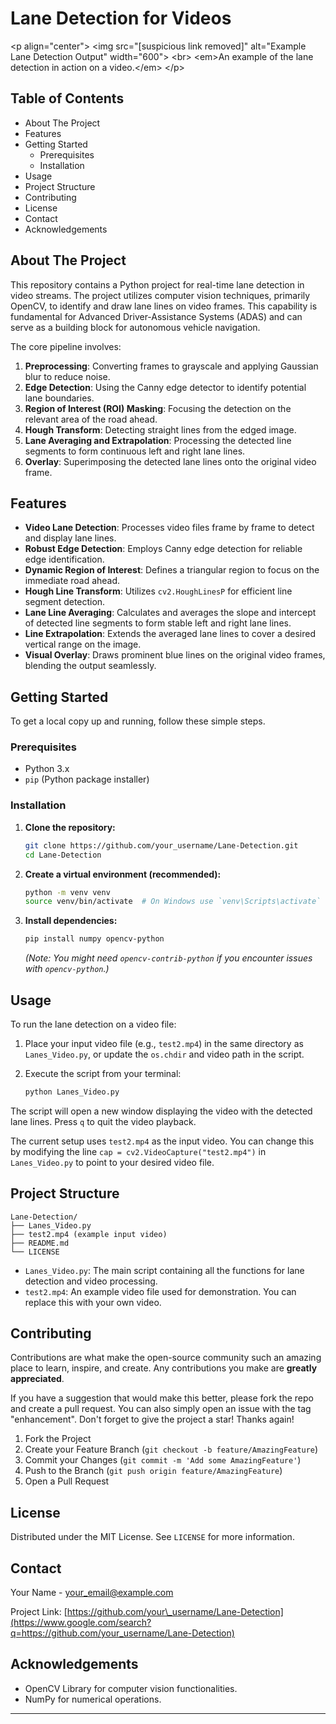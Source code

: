 # Lane Detection for Videos

\<p align="center"\>
\<img src="[suspicious link removed]" alt="Example Lane Detection Output" width="600"\>
\<br\>
\<em\>An example of the lane detection in action on a video.\</em\>
\</p\>

## Table of Contents

  - About The Project
  - Features
  - Getting Started
      - Prerequisites
      - Installation
  - Usage
  - Project Structure
  - Contributing
  - License
  - Contact
  - Acknowledgements

## About The Project

This repository contains a Python project for real-time lane detection in video streams. The project utilizes computer vision techniques, primarily OpenCV, to identify and draw lane lines on video frames. This capability is fundamental for Advanced Driver-Assistance Systems (ADAS) and can serve as a building block for autonomous vehicle navigation.

The core pipeline involves:

1.  **Preprocessing**: Converting frames to grayscale and applying Gaussian blur to reduce noise.
2.  **Edge Detection**: Using the Canny edge detector to identify potential lane boundaries.
3.  **Region of Interest (ROI) Masking**: Focusing the detection on the relevant area of the road ahead.
4.  **Hough Transform**: Detecting straight lines from the edged image.
5.  **Lane Averaging and Extrapolation**: Processing the detected line segments to form continuous left and right lane lines.
6.  **Overlay**: Superimposing the detected lane lines onto the original video frame.

## Features

  * **Video Lane Detection**: Processes video files frame by frame to detect and display lane lines.
  * **Robust Edge Detection**: Employs Canny edge detection for reliable edge identification.
  * **Dynamic Region of Interest**: Defines a triangular region to focus on the immediate road ahead.
  * **Hough Line Transform**: Utilizes `cv2.HoughLinesP` for efficient line segment detection.
  * **Lane Line Averaging**: Calculates and averages the slope and intercept of detected line segments to form stable left and right lane lines.
  * **Line Extrapolation**: Extends the averaged lane lines to cover a desired vertical range on the image.
  * **Visual Overlay**: Draws prominent blue lines on the original video frames, blending the output seamlessly.

## Getting Started

To get a local copy up and running, follow these simple steps.

### Prerequisites

  * Python 3.x
  * `pip` (Python package installer)

### Installation

1.  **Clone the repository:**
    ```bash
    git clone https://github.com/your_username/Lane-Detection.git
    cd Lane-Detection
    ```
2.  **Create a virtual environment (recommended):**
    ```bash
    python -m venv venv
    source venv/bin/activate  # On Windows use `venv\Scripts\activate`
    ```
3.  **Install dependencies:**
    ```bash
    pip install numpy opencv-python
    ```
    *(Note: You might need `opencv-contrib-python` if you encounter issues with `opencv-python`.)*

## Usage

To run the lane detection on a video file:

1.  Place your input video file (e.g., `test2.mp4`) in the same directory as `Lanes_Video.py`, or update the `os.chdir` and video path in the script.

2.  Execute the script from your terminal:

    ```bash
    python Lanes_Video.py
    ```

The script will open a new window displaying the video with the detected lane lines. Press `q` to quit the video playback.

The current setup uses `test2.mp4` as the input video. You can change this by modifying the line `cap = cv2.VideoCapture("test2.mp4")` in `Lanes_Video.py` to point to your desired video file.

## Project Structure

```
Lane-Detection/
├── Lanes_Video.py
├── test2.mp4 (example input video)
├── README.md
└── LICENSE
```

  * `Lanes_Video.py`: The main script containing all the functions for lane detection and video processing.
  * `test2.mp4`: An example video file used for demonstration. You can replace this with your own video.

## Contributing

Contributions are what make the open-source community such an amazing place to learn, inspire, and create. Any contributions you make are **greatly appreciated**.

If you have a suggestion that would make this better, please fork the repo and create a pull request. You can also simply open an issue with the tag "enhancement".
Don't forget to give the project a star\! Thanks again\!

1.  Fork the Project
2.  Create your Feature Branch (`git checkout -b feature/AmazingFeature`)
3.  Commit your Changes (`git commit -m 'Add some AmazingFeature'`)
4.  Push to the Branch (`git push origin feature/AmazingFeature`)
5.  Open a Pull Request

## License

Distributed under the MIT License. See `LICENSE` for more information.

## Contact

Your Name - [your\_email@example.com](mailto:your_email@example.com)

Project Link: [https://github.com/your\_username/Lane-Detection](https://www.google.com/search?q=https://github.com/your_username/Lane-Detection)

## Acknowledgements

  * OpenCV Library for computer vision functionalities.
  * NumPy for numerical operations.

-----
